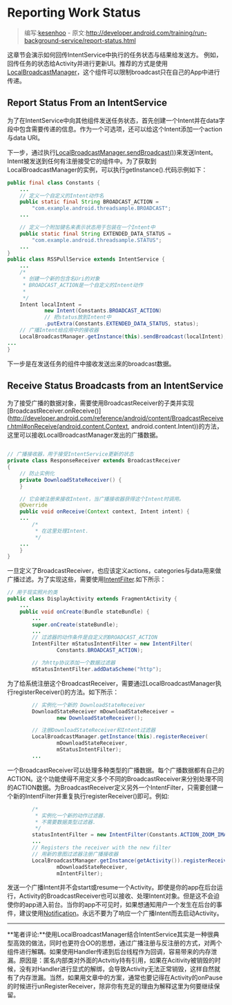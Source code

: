 # Reporting Work Status

> 编写:[kesenhoo](https://github.com/kesenhoo) - 原文:<http://developer.android.com/training/run-background-service/report-status.html>

这章节会演示如何回传IntentService中执行的任务状态与结果给发送方。 例如，回传任务的状态给Activity并进行更新UI。推荐的方式是使用[LocalBroadcastManager](http://developer.android.com/reference/android/support/v4/content/LocalBroadcastManager.html)，这个组件可以限制broadcast只在自己的App中进行传递。

## Report Status From an IntentService
为了在IntentService中向其他组件发送任务状态，首先创建一个Intent并在data字段中包含需要传递的信息。作为一个可选项，还可以给这个Intent添加一个action与data URI。

下一步，通过执行[LocalBroadcastManager.sendBroadcast()](http://developer.android.com/reference/android/support/v4/content/LocalBroadcastManager.html#sendBroadcast(android.content.Intent)))来发送Intent。Intent被发送到任何有注册接受它的组件中。为了获取到LocalBroadcastManager的实例，可以执行getInstance().代码示例如下：

```java
public final class Constants {
    ...
    // 定义一个自定义的Intent动作名
    public static final String BROADCAST_ACTION =
        "com.example.android.threadsample.BROADCAST";
    ...

    // 定义一个附加键名来表示状态用于包装在一个Intent中
    public static final String EXTENDED_DATA_STATUS =
        "com.example.android.threadsample.STATUS";
    ...
}
public class RSSPullService extends IntentService {
    ...
    /*
     * 创建一个新的包含名Uri的对象
     * BROADCAST_ACTION是一个自定义的Intent动作
     *
     */
    Intent localIntent =
            new Intent(Constants.BROADCAST_ACTION)
            // 把status放到Intent中
            .putExtra(Constants.EXTENDED_DATA_STATUS, status);
    // 广播Intent给应用中的接收器
    LocalBroadcastManager.getInstance(this).sendBroadcast(localIntent);
...
}
```

<!-- More -->

下一步是在发送任务的组件中接收发送出来的broadcast数据。

## Receive Status Broadcasts from an IntentService

为了接受广播的数据对象，需要使用BroadcastReceiver的子类并实现[BroadcastReceiver.onReceive()](http://developer.android.com/reference/android/content/BroadcastReceiver.html#onReceive(android.content.Context, android.content.Intent))的方法，这里可以接收LocalBroadcastManager发出的广播数据。

```java

// 广播接收器，用于接受IntentService更新的状态
private class ResponseReceiver extends BroadcastReceiver
{
    // 防止实例化
    private DownloadStateReceiver() {
    }

    // 它会被注册来接收Intent，当广播接收器获得这个Intent时调用。
    @Override
    public void onReceive(Context context, Intent intent) {
    ...
        /*
         * 在这里处理Intent.
         */
    ...
    }
}
```

一旦定义了BroadcastReceiver，也应该定义actions，categories与data用来做广播过滤。为了实现这些，需要使用[IntentFilter](http://developer.android.com/reference/android/content/IntentFilter.html).如下所示：

```java
// 用于现实照片的类
public class DisplayActivity extends FragmentActivity {
    ...
    public void onCreate(Bundle stateBundle) {
        ...
        super.onCreate(stateBundle);
        ...
        // 过滤器的动作条件是自定义的BROADCAST_ACTION
        IntentFilter mStatusIntentFilter = new IntentFilter(
                Constants.BROADCAST_ACTION);

        // 为http协议添加一个数据过滤器
        mStatusIntentFilter.addDataScheme("http");

```

为了给系统注册这个BroadcastReceiver，需要通过LocalBroadcastManager执行registerReceiver()的方法。如下所示：

```java
        // 实例化一个新的 DownloadStateReceiver
        DownloadStateReceiver mDownloadStateReceiver =
                new DownloadStateReceiver();

        // 注册DownloadStateReceiver和Intent过滤器
        LocalBroadcastManager.getInstance(this).registerReceiver(
                mDownloadStateReceiver,
                mStatusIntentFilter);
        ...
```

一个BroadcastReceiver可以处理多种类型的广播数据。每个广播数据都有自己的ACTION。这个功能使得不用定义多个不同的BroadcastReceiver来分别处理不同的ACTION数据。为BroadcastReceiver定义另外一个IntentFilter，只需要创建一个新的IntentFilter并重复执行registerReceiver()即可。例如:

```java
        /*
         * 实例化一个新的动作过滤器.
         * 不需要数据类型过滤器.
         */
        statusIntentFilter = new IntentFilter(Constants.ACTION_ZOOM_IMAGE);
        ...
        // Registers the receiver with the new filter
        // 用新的意图过滤器注册广播接收器
        LocalBroadcastManager.getInstance(getActivity()).registerReceiver(
                mDownloadStateReceiver,
                mIntentFilter);
```

发送一个广播Intent并不会start或resume一个Activity。即使是你的app在后台运行，Activity的BroadcastReceiver也可以接收、处理Intent对象。但是这不会迫使你的app进入前台。当你的app不可见时，如果想通知用户一个发生在后台的事件，建议使用[Notification](http://developer.android.com/reference/android/app/Notification.html)。永远不要为了响应一个广播Intent而去启动Activity。

***
**笔者评论:**使用LocalBroadcastManager结合IntentService其实是一种很典型高效的做法，同时也更符合OO的思想，通过广播注册与反注册的方式，对两个组件进行解耦。如果使用Handler传递到后台线程作为回调，容易带来的内存泄漏。原因是：匿名内部类对外面的Actvitiy持有引用，如果在Acitivity被销毁的时候，没有对Handler进行显式的解绑，会导致Activity无法正常销毁，这样自然就有了内存泄漏。当然，如果用文章中的方案，通常也要记得在Activity的onPause的时候进行unRegisterReceiver，除非你有充足的理由为解释这里为何要继续保留。
